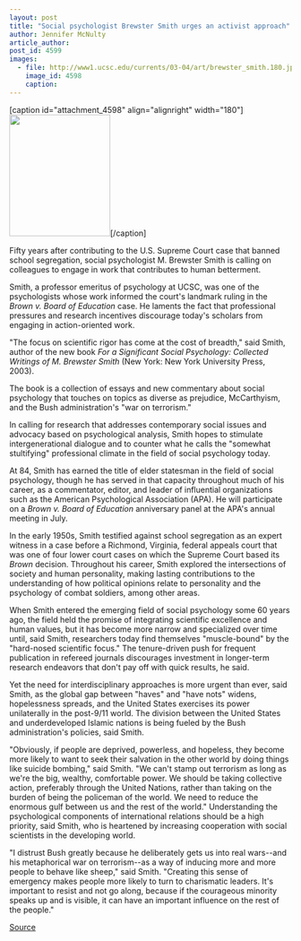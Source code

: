 ```yaml
---
layout: post
title: "Social psychologist Brewster Smith urges an activist approach"
author: Jennifer McNulty
article_author: 
post_id: 4599
images:
  - file: http://www1.ucsc.edu/currents/03-04/art/brewster_smith.180.jpg
    image_id: 4598
    caption: 
---
```


[caption id="attachment_4598" align="alignright" width="180"]<a href="http://dev-ucsc-news.pantheonsite.io/wp-content/uploads/2004/03/brewster_smith.180.jpg"><img class="size-full wp-image-4598" src="http://dev-ucsc-news.pantheonsite.io/wp-content/uploads/2004/03/brewster_smith.180.jpg" alt="" width="180" height="217" /></a>[/caption]
<p>
  Fifty years after contributing to the U.S. Supreme Court case that banned school segregation, social psychologist M. Brewster Smith is calling on colleagues to engage in work that contributes to human betterment.
</p>
<p>
  Smith, a professor emeritus of psychology at UCSC, was one of the psychologists whose work informed the court's landmark ruling in the <i>Brown v. Board of Education</i> case. He laments the fact that professional pressures and research incentives discourage today's scholars from engaging in action-oriented work.<br>
</p>
<p>
  "The focus on scientific rigor has come at the cost of breadth," said Smith, author of the new book <i>For a Significant Social Psychology: Collected Writings of M. Brewster Smith</i> (New York: New York University Press, 2003).<br>
</p>
<p>
  The book is a collection of essays and new commentary about social psychology that touches on topics as diverse as prejudice, McCarthyism, and the Bush administration's "war on terrorism."
</p>
<p>
  In calling for research that addresses contemporary social issues and advocacy based on psychological analysis, Smith hopes to stimulate intergenerational dialogue and to counter what he calls the "somewhat stultifying" professional climate in the field of social psychology today.<br>
</p>
<p>
  At 84, Smith has earned the title of elder statesman in the field of social psychology, though he has served in that capacity throughout much of his career, as a commentator, editor, and leader of influential organizations such as the American Psychological Association (APA). He will participate on a <i>Brown v. Board of Education</i> anniversary panel at the APA's annual meeting in July.<br>
</p>
<p>
  In the early 1950s, Smith testified against school segregation as an expert witness in a case before a Richmond, Virginia, federal appeals court that was one of four lower court cases on which the Supreme Court based its <i>Brown</i> decision. Throughout his career, Smith explored the intersections of society and human personality, making lasting contributions to the understanding of how political opinions relate to personality and the psychology of combat soldiers, among other areas.<br>
</p>
<p>
  When Smith entered the emerging field of social psychology some 60 years ago, the field held the promise of integrating scientific excellence and human values, but it has become more narrow and specialized over time until, said Smith, researchers today find themselves "muscle-bound" by the "hard-nosed scientific focus." The tenure-driven push for frequent publication in refereed journals discourages investment in longer-term research endeavors that don't pay off with quick results, he said.<br>
</p>
<p>
  Yet the need for interdisciplinary approaches is more urgent than ever, said Smith, as the global gap between "haves" and "have nots" widens, hopelessness spreads, and the United States exercises its power unilaterally in the post-9/11 world. The division between the United States and underdeveloped Islamic nations is being fueled by the Bush administration's policies, said Smith.<br>
</p>
<p>
  "Obviously, if people are deprived, powerless, and hopeless, they become more likely to want to seek their salvation in the other world by doing things like suicide bombing," said Smith. "We can't stamp out terrorism as long as we're the big, wealthy, comfortable power. We should be taking collective action, preferably through the United Nations, rather than taking on the burden of being the policeman of the world. We need to reduce the enormous gulf between us and the rest of the world." Understanding the psychological components of international relations should be a high priority, said Smith, who is heartened by increasing cooperation with social scientists in the developing world.<br>
</p>
<p>
  "I distrust Bush greatly because he deliberately gets us into real wars--and his metaphorical war on terrorism--as a way of inducing more and more people to behave like sheep," said Smith. "Creating this sense of emergency makes people more likely to turn to charismatic leaders. It's important to resist and not go along, because if the courageous minority speaks up and is visible, it can have an important influence on the rest of the people."<br>
</p>
<p><a href="http://www1.ucsc.edu/currents/03-04/03-08/smith.html" title="Permalink to smith">Source</a></p>
